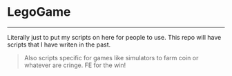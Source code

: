 # LegoGame
---
Literally just to put my scripts on here for people to use.
This repo will have scripts that I have writen in the past.

> Also scripts specific for games like simulators to farm coin or whatever are cringe. FE for the win!

